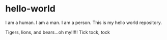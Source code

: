 # hello-world
I am a human.  I am a man.  I am a person.  This is my hello world repository.

Tigers, lions, and bears...oh my!!!!! Tick tock, tock
